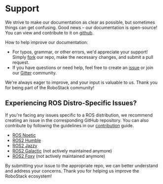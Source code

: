 # Support

We strive to make our documentation as clear as possible, but sometimes things can get confusing. Good news – our documentation is open-source! You can view and contribute to it on [github](https://github.com/RoboStack/robostack.github.io). 

How to help improve our documentation:

- For typos, grammar, or other errors, we'd appreciate your support! Simply [fork](https://github.com/RoboStack/robostack.github.io/fork) our repo, make the necessary changes, and submit a pull request.
- If you have questions or need help, feel free to create an [issue](https://github.com/RoboStack/robostack.github.io/issues) or join our [Gitter](https://matrix.to/#/#RoboStack_Lobby:gitter.im) community.

We're always eager to improve, and your input is valuable to us. Thank you for being part of the RoboStack community!

## Experiencing ROS Distro-Specific Issues?
If you're facing any issues specific to a ROS distribution, we recommend creating an issue in the corresponding GitHub repository.
You can also contribute by following the guidelines in our [contribution](Contributing.md) guide.

* [ROS Noetic](https://github.com/RoboStack/ros-noetic/issues/new/choose)
* [ROS2 Humble](https://github.com/RoboStack/ros-humble/issues/new/choose)
* [ROS2 Jazzy](https://github.com/RoboStack/ros-jazzy/issues/new/choose)
* [ROS2 Galactic](https://github.com/RoboStack/ros-galactic/issues/new/choose) (not actively maintained anymore)
* [ROS2 Foxy](https://github.com/RoboStack/ros-foxy/issues/new/choose) (not actively maintained anymore)

By submitting your issue to the appropriate repo, we can better understand and address your concerns. Thank you for helping us improve the RoboStack ecosystem! 
